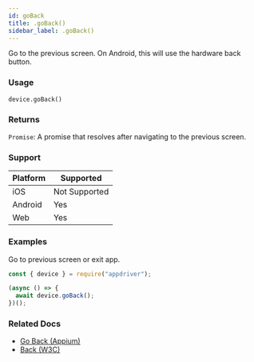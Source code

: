 ```yaml
---
id: goBack
title: .goBack()
sidebar_label: .goBack()
---
```


Go to the previous screen. On Android, this will use the hardware back button.

### Usage

```text
device.goBack()
```

### Returns

`Promise`: A promise that resolves after navigating to the previous screen.

### Support

| Platform | Supported |
| -------- | --------- |
| iOS      | Not Supported |
| Android  | Yes       |
| Web      | Yes       |

### Examples

Go to previous screen or exit app.

```javascript
const { device } = require("appdriver");

(async () => {
  await device.goBack();
})();
```

### Related Docs

- [Go Back (Appium)](http://appium.io/docs/en/commands/session/back/)
- [Back (W3C)](https://www.w3.org/TR/webdriver/#dfn-back)
